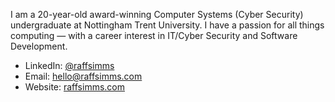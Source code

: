 I am a 20-year-old award-winning Computer Systems (Cyber Security) undergraduate at Nottingham Trent University. I have a passion for all things computing — with a career interest in IT/Cyber Security and Software Development.

- LinkedIn: [@raffsimms](https://www.linkedin.com/in/raffsimms/)
- Email: [hello@raffsimms.com](mailto:hello@raffsimms.com)
- Website: [raffsimms.com](https://raffsimms.com/)
